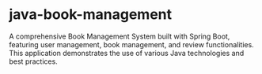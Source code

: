 # java-book-management
A comprehensive Book Management System built with Spring Boot, featuring user management, book management, and review functionalities. This application demonstrates the use of various Java technologies and best practices.
